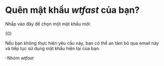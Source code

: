 # Quên mật khẩu *wtfast* của bạn?

Nhấp vào đây để chọn một mật khẩu mới:

{0}

Nếu bạn không thực hiện yêu cầu này, bạn có thể an tâm bỏ qua email này và tiếp tục sử dụng mật khẩu hiện tại của bạn.

-Nhóm *wtfast*
